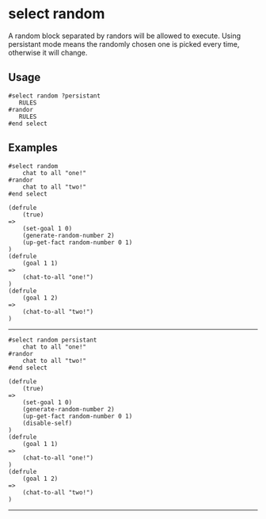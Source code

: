 # select random
A random block separated by randors will be allowed to execute. Using persistant mode means the randomly chosen one is picked every time, otherwise it will change.
## Usage
```
#select random ?persistant
   RULES
#randor
   RULES
#end select
```
## Examples
```
#select random
    chat to all "one!"
#randor
    chat to all "two!"
#end select
```
```
(defrule
    (true)
=>
    (set-goal 1 0)
    (generate-random-number 2)
    (up-get-fact random-number 0 1)
)
(defrule
    (goal 1 1)
=>
    (chat-to-all "one!")
)
(defrule
    (goal 1 2)
=>
    (chat-to-all "two!")
)

```
---
```
#select random persistant
    chat to all "one!"
#randor
    chat to all "two!"
#end select
```
```
(defrule
    (true)
=>
    (set-goal 1 0)
    (generate-random-number 2)
    (up-get-fact random-number 0 1)
    (disable-self)
)
(defrule
    (goal 1 1)
=>
    (chat-to-all "one!")
)
(defrule
    (goal 1 2)
=>
    (chat-to-all "two!")
)

```
---
